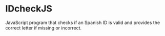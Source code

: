 # IDcheckJS
JavaScript program that checks if an Spanish ID is valid and provides the correct letter if missing or incorrect.
